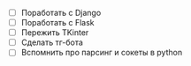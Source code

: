 
- [ ] Поработать с Django
- [ ] Поработать с Flask
- [ ] Пережить TKinter
- [ ] Сделать тг-бота
- [ ] Вспомнить про парсинг и сокеты в python
